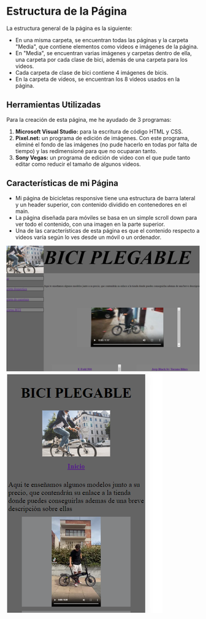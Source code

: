 # Estructura de la Página

La estructura general de la página es la siguiente:
- En una misma carpeta, se encuentran todas las páginas y la carpeta "Media", que contiene elementos como videos e imágenes de la página.
- En "Media", se encuentran varias imágenes y carpetas dentro de ella, una carpeta por cada clase de bici, además de una carpeta para los videos.
- Cada carpeta de clase de bici contiene 4 imágenes de bicis.
- En la carpeta de videos, se encuentran los 8 videos usados en la página.

## Herramientas Utilizadas

Para la creación de esta página, me he ayudado de 3 programas:
1. **Microsoft Visual Studio:** para la escritura de código HTML y CSS.
2. **Pixel.net:** un programa de edición de imágenes. Con este programa, eliminé el fondo de las imágenes (no pude hacerlo en todas por falta de tiempo) y las redimensioné para que no ocuparan tanto.
3. **Sony Vegas:** un programa de edición de video con el que pude tanto editar como reducir el tamaño de algunos videos.

## Características de mi Página

- Mi página de bicicletas responsive tiene una estructura de barra lateral y un header superior, con contenido dividido en contenedores en el main.
- La página diseñada para móviles se basa en un simple scroll down para ver todo el contenido, con una imagen en la parte superior.
- Una de las características de esta página es que el contenido respecto a videos varía según lo ves desde un móvil o un ordenador.

![Imagen de la pagina en Desktop](Media/Captura.PNG)
![Imagen de la pagina en Mobile](Media/Captura2.PNG)
